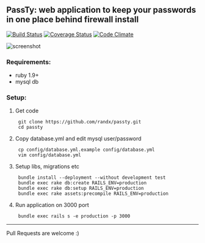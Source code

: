 ## PassTy: web application to keep your passwords in one place behind firewall install 

[![Build Status](https://travis-ci.org/randx/passty.png)](https://travis-ci.org/randx/passty)
[![Coverage Status](https://coveralls.io/repos/randx/passty/badge.png)](https://coveralls.io/r/randx/passty)
[![Code Climate](https://codeclimate.com/github/randx/passty.png)](https://codeclimate.com/github/randx/passty)

![screenshot](https://raw.github.com/randx/passty/master/public/screenshot.png)

### Requirements:

* ruby 1.9+
* mysql db

### Setup:


1. Get code

        git clone https://github.com/randx/passty.git
        cd passty


2. Copy database.yml and edit mysql user/password


        cp config/database.yml.example config/database.yml
        vim config/database.yml


3. Setup libs, migrations etc

        bundle install --deployment --without development test
        bundle exec rake db:create RAILS_ENV=production
        bundle exec rake db:setup RAILS_ENV=production
        bundle exec rake assets:precompile RAILS_ENV=production 

4. Run application on 3000 port
        
        bundle exec rails s -e production -p 3000


- - -

Pull Requests are welcome :)
